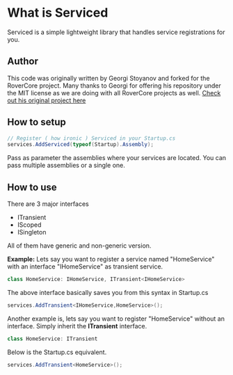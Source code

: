 # What is Serviced

Serviced is a simple lightweight library that handles service registrations for you.

## Author

This code was originally written by Georgi Stoyanov and forked for the RoverCore project.  Many thanks to Georgi for offering his repository under the MIT license as we are doing with all RoverCore projects as well.  [Check out his original project here](https://github.com/Stoyanov8/Serviced)

## How to setup

```csharp
// Register ( how ironic ) Serviced in your Startup.cs
services.AddServiced(typeof(Startup).Assembly);
```
Pass as parameter the assemblies where your services are located. You can pass multiple assemblies or a single one.

## How to use
There are 3 major interfaces

 - ITransient
 - IScoped
 - ISingleton
 
All of them have generic and non-generic version. 

**Example:** Lets say you want to register a service named "HomeService" with an interface "IHomeService" as transient service.
```csharp
class HomeService: IHomeService, ITransient<IHomeService>
```
The above interface basically saves you from this syntax in Startup.cs
```csharp
services.AddTransient<IHomeService,HomeService>();
```
Another example is, lets say you want to register "HomeService" without an interface. Simply inherit the **ITransient** interface.
```csharp
class HomeService: ITransient
```
Below is the Startup.cs equivalent.
```csharp
services.AddTransient<HomeService>();
```

